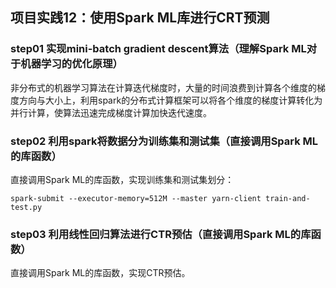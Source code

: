 ## 项目实践12：使用Spark ML库进行CRT预测

### step01 实现mini-batch gradient descent算法（理解Spark ML对于机器学习的优化原理）

非分布式的机器学习算法在计算迭代梯度时，大量的时间浪费到计算各个维度的梯度方向与大小上，利用spark的分布式计算框架可以将各个维度的梯度计算转化为并行计算，使算法迅速完成梯度计算加快迭代速度。

### step02 利用spark将数据分为训练集和测试集（直接调用Spark ML的库函数）

直接调用Spark ML的库函数，实现训练集和测试集划分：
````
spark-submit --executor-memory=512M --master yarn-client train-and-test.py
````
### step03 利用线性回归算法进行CTR预估（直接调用Spark ML的库函数）

直接调用Spark ML的库函数，实现CTR预估。
